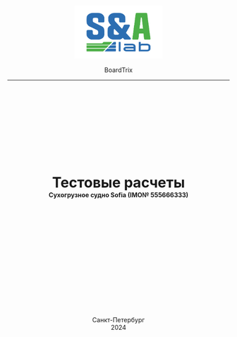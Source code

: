 
<HTML>

<HEAD>

<TITLE>Титульный лист</TITLE>

</HEAD>

<BODY>

<P> <CENTER> <img src="sa_lab.png" width="200" height="120" alt="Эмблема"> </CENTER> </P>

<P> <CENTER> BoardTrix </CENTER>

<HR SIZE=4 WIDTH=100% NOSHADE ALIGN=CENTER>

<TABLE WIDTH=100%>

</TABLE>

<BR> <BR> <BR> <BR> <BR><BR> <BR> <BR> <BR> <BR>

<P><FONT SIZE=6>

<CENTER><B> Тестовые расчеты </B> </FONT> </CENTER>

<CENTER><B> Сухогрузное судно Sofia (IMO№ 555666333) </B> </FONT> </CENTER>

<BR> <BR> <BR> <BR> <BR><BR> <BR> <BR> <BR> <BR> <BR> <BR> <BR> <BR>

<P> <CENTER> Санкт-Петербург <BR> 2024 </CENTER>

</BODY>

</HTML>

<div style="page-break-after: always;"></div>
